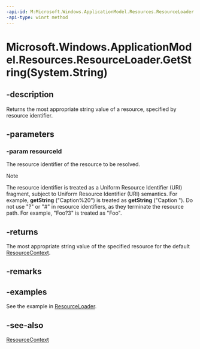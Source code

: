 ```yaml
---
-api-id: M:Microsoft.Windows.ApplicationModel.Resources.ResourceLoader.GetString(System.String)
-api-type: winrt method
---
```


# Microsoft.Windows.ApplicationModel.Resources.ResourceLoader.GetString(System.String)

<!--
public string GetString (string resourceId);
-->


## -description

Returns the most appropriate string value of a resource, specified by resource identifier.

## -parameters
### -param resourceId
The resource identifier of the resource to be resolved.

> [!NOTE]
> The resource identifier is treated as a Uniform Resource Identifier (URI) fragment, subject to Uniform Resource Identifier (URI) semantics. For example, **getString** ("Caption%20") is treated as **getString** ("Caption "). Do not use "?" or "#" in resource identifiers, as they terminate the resource path. For example, "Foo?3" is treated as "Foo".

## -returns
The most appropriate string value of the specified resource for the default [ResourceContext](resourcecontext.md).

## -remarks

## -examples
See the example in [ResourceLoader](resourceloader.md).

## -see-also
[ResourceContext](resourcecontext.md)
